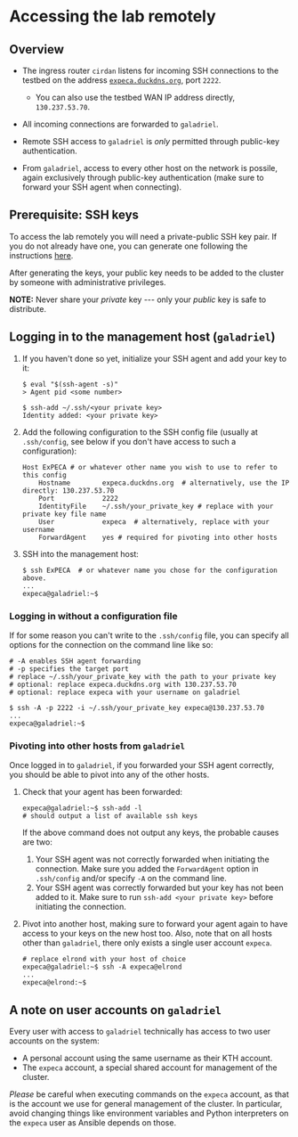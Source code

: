 # Accessing the lab remotely

## Overview

- The ingress router `cirdan` listens for incoming SSH connections to the testbed on the address [`expeca.duckdns.org`](expeca.duckdns.org), port `2222`.

    - You can also use the testbed WAN IP address directly, `130.237.53.70`.

- All incoming connections are forwarded to `galadriel`.
- Remote SSH access to `galadriel` is *only* permitted through public-key authentication.
- From `galadriel`, access to every other host on the network is possile, again exclusively through public-key authentication (make sure to forward your SSH agent when connecting).

## Prerequisite: SSH keys

To access the lab remotely you will need a private-public SSH key pair.
If you do not already have one, you can generate one following the instructions [here](https://docs.github.com/en/github/authenticating-to-github/connecting-to-github-with-ssh/generating-a-new-ssh-key-and-adding-it-to-the-ssh-agent).

After generating the keys, your public key needs to be added to the cluster by someone with administrative privileges.

**NOTE:** Never share your *private* key --- only your *public* key is safe to distribute.

## Logging in to the management host (`galadriel`)

1. If you haven't done so yet, initialize your SSH agent and add your key to it:

    ``` console
    $ eval "$(ssh-agent -s)"
    > Agent pid <some number>

    $ ssh-add ~/.ssh/<your private key>
    Identity added: <your private key>
    ```

2. Add the following configuration to the SSH config file (usually at `.ssh/config`, see below if you don't have access to such a configuration):

    ``` text
    Host ExPECA # or whatever other name you wish to use to refer to this config
        Hostname        expeca.duckdns.org  # alternatively, use the IP directly: 130.237.53.70
        Port            2222
        IdentityFile    ~/.ssh/your_private_key # replace with your private key file name
        User            expeca  # alternatively, replace with your username
        ForwardAgent    yes # required for pivoting into other hosts
    ```

3. SSH into the management host:

    ``` console
    $ ssh ExPECA  # or whatever name you chose for the configuration above.
    ...
    expeca@galadriel:~$
    ```

### Logging in without a configuration file

If for some reason you can't write to the `.ssh/config` file, you can specify all options for the connection on the command line like so:

``` console
# -A enables SSH agent forwarding
# -p specifies the target port
# replace ~/.ssh/your_private_key with the path to your private key
# optional: replace expeca.duckdns.org with 130.237.53.70
# optional: replace expeca with your username on galadriel

$ ssh -A -p 2222 -i ~/.ssh/your_private_key expeca@130.237.53.70 
...
expeca@galadriel:~$
```

### Pivoting into other hosts from `galadriel`

Once logged in to `galadriel`, if you forwarded your SSH agent correctly, you should be able to pivot into any of the other hosts.

1. Check that your agent has been forwarded:

    ``` console
    expeca@galadriel:~$ ssh-add -l
    # should output a list of available ssh keys
    ```

    If the above command does not output any keys, the probable causes are two:

    1. Your SSH agent was not correctly forwarded when initiating the connection.
        Make sure you added the `ForwardAgent` option in `.ssh/config` and/or specify `-A` on the command line.
    2. Your SSH agent was correctly forwarded but your key has not been added to it.
        Make sure to run `ssh-add <your private key>` before initiating the connection.

2. Pivot into another host, making sure to forward your agent again to have access to your keys on the new host too. Also, note that on all hosts other than `galadriel`, there only exists a single user account `expeca`.

    ``` console
    # replace elrond with your host of choice
    expeca@galadriel:~$ ssh -A expeca@elrond 
    ...
    expeca@elrond:~$ 
    ```

## A note on user accounts on `galadriel`

Every user with access to `galadriel` technically has access to two user accounts on the system:

- A personal account using the same username as their KTH account.
- The `expeca` account, a special shared account for management of the cluster.

*Please* be careful when executing commands on the `expeca` account, as that is the account we use for general management of the cluster.
In particular, avoid changing things like environment variables and Python interpreters on the `expeca` user as Ansible depends on those.
